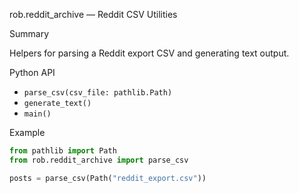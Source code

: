 rob.reddit_archive — Reddit CSV Utilities

Summary

Helpers for parsing a Reddit export CSV and generating text output.

Python API

- `parse_csv(csv_file: pathlib.Path)`
- `generate_text()`
- `main()`

Example

```python
from pathlib import Path
from rob.reddit_archive import parse_csv

posts = parse_csv(Path("reddit_export.csv"))
```

